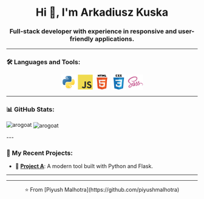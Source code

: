 <h1 align="center">Hi 👋, I'm Arkadiusz Kuska</h1>
<h3 align="center">Full-stack developer with experience in responsive and user-friendly applications.</h3>

---

### 🛠️ Languages and Tools:
<p align="center">
  <img src="https://raw.githubusercontent.com/devicons/devicon/master/icons/python/python-original.svg" alt="python" width="40" height="40"/>
  <img src="https://raw.githubusercontent.com/devicons/devicon/master/icons/javascript/javascript-original.svg" alt="javascript" width="40" height="40"/>
  <img src="https://raw.githubusercontent.com/devicons/devicon/master/icons/html5/html5-original-wordmark.svg" alt="html5" width="40" height="40"/>
  <img src="https://raw.githubusercontent.com/devicons/devicon/master/icons/css3/css3-original-wordmark.svg" alt="css3" width="40" height="40"/>
  <img src="https://raw.githubusercontent.com/devicons/devicon/master/icons/sass/sass-original.svg" alt="scss" width="40" height="40"/>
</p>

---

### 📊 GitHub Stats:
<p><img align="left" src="https://github-readme-stats.vercel.app/api/top-langs?username=arogoat&show_icons=true&locale=en&layout=compact" alt="arogoat" /></p>

<p>&nbsp;<img align="center" src="https://github-readme-stats.vercel.app/api?username=arogoat&show_icons=true&locale=en" alt="arogoat" /></p>
---

### 🚀 My Recent Projects:
- 🔗 [**Project A**](https://github.com/piyushmalhotra/project-a): A modern tool built with Python and Flask.

---


---

<p align="center">⭐️ From [Piyush Malhotra](https://github.com/piyushmalhotra)</p>
